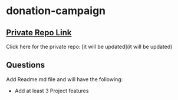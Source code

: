 # donation-campaign

## [ Private Repo Link](https://classroom.github.com/a/8TQS2mML)

Click here for the private repo: [it will be updated](it will be updated)



##  Questions
Add Readme.md file and will have the following: 

- Add at least 3 Project features 

